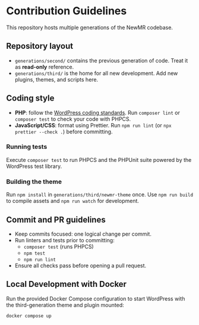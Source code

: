 # Contribution Guidelines

This repository hosts multiple generations of the NewMR codebase.

## Repository layout
- `generations/second/` contains the previous generation of code. Treat it as **read-only** reference.
- `generations/third/` is the home for all new development. Add new plugins, themes, and scripts here.

## Coding style
- **PHP**: follow the [WordPress coding standards](https://developer.wordpress.org/coding-standards/wordpress-coding-standards/php/). Run `composer lint` or `composer test` to check your code with PHPCS.
- **JavaScript/CSS**: format using Prettier. Run `npm run lint` (or `npx prettier --check .`) before committing.

### Running tests
Execute `composer test` to run PHPCS and the PHPUnit suite powered by the WordPress test library.

### Building the theme
Run `npm install` in `generations/third/newmr-theme` once. Use `npm run build` to compile assets and `npm run watch` for development.


## Commit and PR guidelines
- Keep commits focused: one logical change per commit.
- Run linters and tests prior to committing:
  - `composer test` (runs PHPCS)
  - `npm test`
  - `npm run lint`
- Ensure all checks pass before opening a pull request.

## Local Development with Docker

Run the provided Docker Compose configuration to start WordPress with the third-generation theme and plugin mounted:

```bash
docker compose up
```

